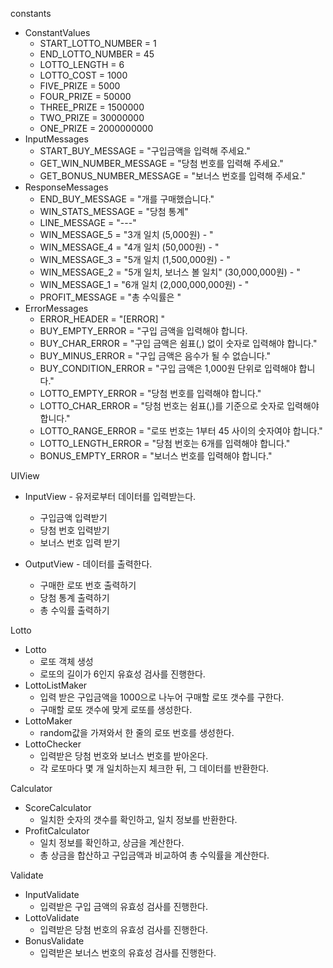 constants
* ConstantValues
  - START_LOTTO_NUMBER = 1
  - END_LOTTO_NUMBER = 45
  - LOTTO_LENGTH = 6
  - LOTTO_COST = 1000
  - FIVE_PRIZE = 5000
  - FOUR_PRIZE = 50000
  - THREE_PRIZE = 1500000
  - TWO_PRIZE = 30000000
  - ONE_PRIZE = 2000000000
* InputMessages
  - START_BUY_MESSAGE = "구입금액을 입력해 주세요."
  - GET_WIN_NUMBER_MESSAGE = "당첨 번호를 입력해 주세요."
  - GET_BONUS_NUMBER_MESSAGE = "보너스 번호를 입력해 주세요."
* ResponseMessages
  - END_BUY_MESSAGE = "개를 구매했습니다."
  - WIN_STATS_MESSAGE = "당첨 통계"
  - LINE_MESSAGE = "---"
  - WIN_MESSAGE_5 = "3개 일치 (5,000원) - "
  - WIN_MESSAGE_4 = "4개 일치 (50,000원) - "
  - WIN_MESSAGE_3 = "5개 일치 (1,500,000원) - "
  - WIN_MESSAGE_2 = "5개 일치, 보너스 볼 일치" (30,000,000원) - "
  - WIN_MESSAGE_1 = "6개 일치 (2,000,000,000원) - "
  - PROFIT_MESSAGE = "총 수익률은 "
* ErrorMessages
  - ERROR_HEADER = "[ERROR] "
  - BUY_EMPTY_ERROR = "구입 금액을 입력해야 합니다.
  - BUY_CHAR_ERROR = "구입 금액은 쉼표(,) 없이 숫자로 입력해야 합니다."
  - BUY_MINUS_ERROR = "구입 금액은 음수가 될 수 없습니다."
  - BUY_CONDITION_ERROR = "구입 금액은 1,000원 단위로 입력해야 합니다."
  - LOTTO_EMPTY_ERROR = "당첨 번호를 입력해야 합니다."
  - LOTTO_CHAR_ERROR = "당첨 번호는 쉼표(,)를 기준으로 숫자로 입력해야 합니다."
  - LOTTO_RANGE_ERROR = "로또 번호는 1부터 45 사이의 숫자여야 합니다."
  - LOTTO_LENGTH_ERROR = "당첨 번호는 6개를 입력해야 합니다."
  - BONUS_EMPTY_ERROR = "보너스 번호를 입력해야 합니다."


UIView
* InputView - 유저로부터 데이터를 입력받는다.
  - 구입금액 입력받기
  - 당첨 번호 입력받기
  - 보너스 번호 입력 받기

* OutputView - 데이터를 출력한다.
  - 구매한 로또 번호 출력하기
  - 당첨 통계 출력하기
  - 총 수익률 출력하기

Lotto
* Lotto
  - 로또 객체 생성
  - 로또의 길이가 6인지 유효성 검사를 진행한다.
* LottoListMaker
  - 입력 받은 구입금액을 1000으로 나누어 구매할 로또 갯수를 구한다.
  - 구매할 로또 갯수에 맞게 로또를 생성한다.
* LottoMaker
  - random값을 가져와서 한 줄의 로또 번호를 생성한다.
* LottoChecker
  - 입력받은 당첨 번호와 보너스 번호를 받아온다.
  - 각 로또마다 몇 개 일치하는지 체크한 뒤, 그 데이터를 반환한다.

Calculator
* ScoreCalculator
  - 일치한 숫자의 갯수를 확인하고, 일치 정보를 반환한다.
* ProfitCalculator
  - 일치 정보를 확인하고, 상금을 계산한다.
  - 총 상금을 합산하고 구입금액과 비교하여 총 수익률을 계산한다.

Validate
* InputValidate
  - 입력받은 구입 금액의 유효성 검사를 진행한다.
* LottoValidate
  - 입력받은 당첨 번호의 유효성 검사를 진행한다.
* BonusValidate
  - 입력받은 보너스 번호의 유효성 검사를 진행한다.

